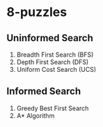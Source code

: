 # 8-puzzles
## Uninformed Search
1. Breadth First Search (BFS)
2. Depth First Search (DFS)
3. Uniform Cost Search (UCS)
## Informed Search
1. Greedy Best First Search
2. A* Algorithm
